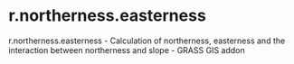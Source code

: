 # r.northerness.easterness
r.northerness.easterness - Calculation of northerness, easterness and the interaction between northerness and slope - GRASS GIS addon
